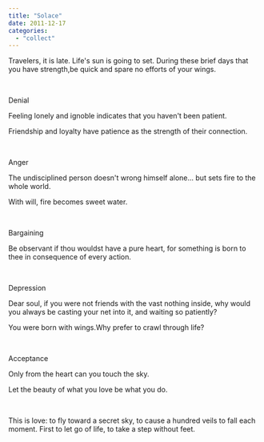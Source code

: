 ```yaml
---
title: "Solace"
date: 2011-12-17
categories: 
  - "collect"
---
```


Travelers, it is late. Life's sun is going to set. During these brief days that you have strength,be quick and spare no efforts of your wings.

 

Denial

Feeling lonely and ignoble indicates that you haven't been patient.

Friendship and loyalty have patience as the strength of their connection.

 

Anger

The undisciplined person doesn't wrong himself alone... but sets fire to the whole world.

With will, fire becomes sweet water.

 

Bargaining

Be observant if thou wouldst have a pure heart, for something is born to thee in consequence of every action.

 

Depression

Dear soul, if you were not friends with the vast nothing inside, why would you always be casting your net into it, and waiting so patiently?

You were born with wings.Why prefer to crawl through life?

 

Acceptance

Only from the heart can you touch the sky.

Let the beauty of what you love be what you do.

 

This is love: to fly toward a secret sky, to cause a hundred veils to fall each moment. First to let go of life, to take a step without feet.
